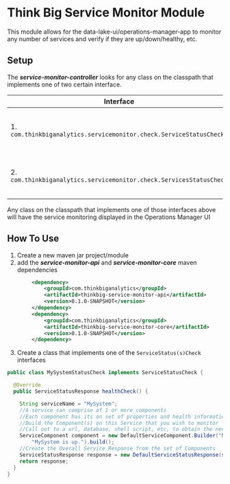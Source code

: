 Think Big Service Monitor Module
==============

This module allows for the data-lake-ui/operations-manager-app to monitor any number of services and verify if they are up/down/healthy, etc.

Setup
-------------

The ***service-monitor-controller*** looks for any class on the classpath that implements one of two certain interface.

| Interface        | Description           | Example Impl |
| --------- | --------- | ----------- |
| 1. `com.thinkbiganalytics.servicemonitor.check.ServiceStatusCheck` | Check and return status for a single service | `com.thinkbiganalytics.servicemonitor.check.PipelineDatabaseServiceStatusCheck` |
| 2. `com.thinkbiganalytics.servicemonitor.check.ServicesStatusCheck` | Check and return status for a multiple services | `com.thinkbiganalytics.servicemonitor.check.AmbariServicesStatusCheck` |

Any class on the classpath that implements one of those interfaces above will have the service monitoring displayed in the Operations Manager UI

How To Use
--------------

1. Create a new maven jar project/module  
2. add the ***service-monitor-api*** and ***service-monitor-core*** maven dependencies   
```xml
        <dependency>
            <groupId>com.thinkbiganalytics</groupId>
            <artifactId>thinkbig-service-monitor-api</artifactId>
            <version>0.1.0-SNAPSHOT</version>
        </dependency>
        <dependency>
            <groupId>com.thinkbiganalytics</groupId>
            <artifactId>thinkbig-service-monitor-core</artifactId>
            <version>0.1.0-SNAPSHOT</version>
        </dependency>
```  

3. Create a class that implements one of the `ServiceStatus(s)Check` interfaces  
```java
public class MySystemStatusCheck implements ServiceStatusCheck {

  @Override
  public ServiceStatusResponse healthCheck() {

    String serviceName = "MySystem";
    //A service can comprise of 1 or more components
    //Each component has its on set of properties and health information
    //Build the Component(s) on this Service that you wish to monitor
    //Call out to a url, database, shell script, etc, to obtain the necessary Health information
    ServiceComponent component = new DefaultServiceComponent.Builder("MySystem Component", ServiceComponent.STATE.UP).message(
        "MySystem is up.").build();
    //Create the Overall Service Response from the set of Components
    ServiceStatusResponse response = new DefaultServiceStatusResponse(serviceName, Arrays.asList(component));
    return response;
  }
}
```  

